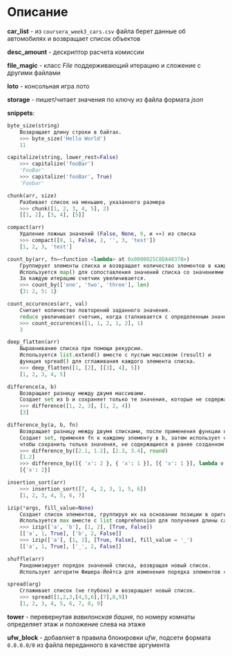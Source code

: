 # Описание
**car_list** - из `coursera_week3_cars.csv` файла берет данные об автомобилях и возвращает список объектов

**desc_amount** - дескриптор расчета комиссии

**file_magic** - класс *File* поддерживающий итерацию и сложение с другими файлами

**loto** - консольная игра лото

**storage** - пишет/читает значения по ключу из файла формата *json*

**snippets**:
```python
byte_size(string)
    Возвращает длину строки в байтах.
    >>> byte_size('Hello World')
    11

capitalize(string, lower_rest=False)
    >>> capitalize('fooBar')
    'FooBar'
    >>> capitalize('fooBar', True)
    'Foobar'

chunk(arr, size)
    Разбивает список на меньшие, указанного размера
    >>> chunk([1, 2, 3, 4, 5], 2)
    [[1, 2], [3, 4], [5]]

compact(arr)
    Удаление ложных значений (False, None, 0, и «») из списка
    >>> compact([0, 1, False, 2, '', 3, 'test'])
    [1, 2, 3, 'test']

count_by(arr, fn=<function <lambda> at 0x0000025C8DA48378>)
    Группирует элементы списка и возвращает количество элементов в каждой группе.
    Используется map() для сопоставления значений списка со значениями функции.
    За каждую итерацию счетчик увеличивается.
    >>> count_by(['one', 'two', 'three'], len)
    {3: 2, 5: 1}

count_occurences(arr, val)
    Считает количество повторений заданного значения.
    reduce увеличивает счетчик, когда сталкивается с определенным значением внутри списка.
    >>> count_occurences([1, 1, 2, 1, 2], 1)
    3

deep_flatten(arr)
    Выравнивание списка при помощи рекурсии.
    Используется list.extend() вместе с пустым массивом (result) и 
    функция spread() для сглаживания каждого элемента списка.
    >>> deep_flatten([1, [2], [[3], 4], 5])
    [1, 2, 3, 4, 5]

difference(a, b)
    Возвращает разницу между двумя массивами. 
    Создает set из b и сохраняет только те значения, которые не содержатся в b.
    >>> difference([1, 2, 3], [1, 2, 4])
    [3]

difference_by(a, b, fn)
    Возвращает разницу между двумя списками, после применения функции к обоим спискам. 
    Создает set, применяя fn к каждому элементу в b, затем использует сочетание fn и a,
    чтобы сохранить только значения, не содержащиеся в ранее созданном set.
    >>> difference_by([2.1, 1.2], [2.3, 3.4], round)
    [1.2]
    >>> difference_by([{ 'x': 2 }, { 'x': 1 }], [{ 'x': 1 }], lambda v: v['x'])
    [{'x': 2}]

insertion_sort(arr)
    >>> insertion_sort([7, 4, 2, 3, 1, 5, 6])
    [1, 2, 3, 4, 5, 6, 7]

izip(*args, fill_value=None)
    Создает список элементов, группируя их на основании позиции в оригинальном списке.
    Используется max вместе с list comprehension для получения длины самого длинного списка в аргументах.
    >>> izip(['a', 'b'], [1, 2], [True, False])
    [['a', 1, True], ['b', 2, False]]
    >>> izip(['a'], [1, 2], [True, False], fill_value = '_')
    [['a', 1, True], ['_', 2, False]]

shuffle(arr)
    Рандомизирует порядок значений списка, возвращая новый список.
    Использует алгоритм Фишера-Йейтса для изменения порядка элементов списка.

spread(arg)
    Сглаживает список (не глубоко) и возвращает новый список.
    >>> spread([1,2,3,[4,5,6],[7],8,9])
    [1, 2, 3, 4, 5, 6, 7, 8, 9]
```

**tower** - перевернутая *вавилонская башня*, по номеру комнаты определяет этаж и положение слева на этаже

**ufw_block** - добавляет в правила блокировки *ufw*, подсети формата `0.0.0.0/0` из файла переданного в качестве аргумента